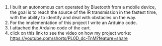 1) I built an autonomous cart operated by Bluetooth from a mobile device, the goal is to reach the source of the IR transmission in the fastest time, with the ability to identify and deal with obstacles on the way.
2) For the implementation of this project I write an Arduino code.  
3) I attached the Arduino code of the cart.
4) click on this link to see the video on how my project works: https://youtube.com/shorts/PL0D_dc-TnM?feature=share
